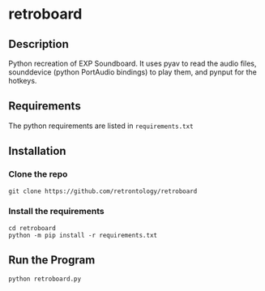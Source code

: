 # retroboard

## Description
Python recreation of EXP Soundboard. It uses pyav to read the audio files, sounddevice (python PortAudio bindings) to play them, and pynput for the hotkeys.

## Requirements
The python requirements are listed in ```requirements.txt```

## Installation
### Clone the repo
```
git clone https://github.com/retrontology/retroboard
```
### Install the requirements

```
cd retroboard
python -m pip install -r requirements.txt
```
## Run the Program
```
python retroboard.py
```
